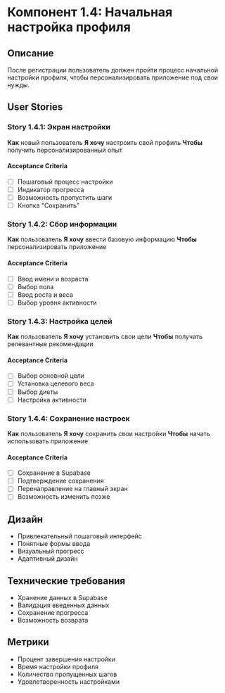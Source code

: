 # Компонент 1.4: Начальная настройка профиля

## Описание
После регистрации пользователь должен пройти процесс начальной настройки профиля, чтобы персонализировать приложение под свои нужды.

## User Stories

### Story 1.4.1: Экран настройки
**Как** новый пользователь
**Я хочу** настроить свой профиль
**Чтобы** получить персонализированный опыт

#### Acceptance Criteria
- [ ] Пошаговый процесс настройки
- [ ] Индикатор прогресса
- [ ] Возможность пропустить шаги
- [ ] Кнопка "Сохранить"

### Story 1.4.2: Сбор информации
**Как** пользователь
**Я хочу** ввести базовую информацию
**Чтобы** персонализировать приложение

#### Acceptance Criteria
- [ ] Ввод имени и возраста
- [ ] Выбор пола
- [ ] Ввод роста и веса
- [ ] Выбор уровня активности

### Story 1.4.3: Настройка целей
**Как** пользователь
**Я хочу** установить свои цели
**Чтобы** получать релевантные рекомендации

#### Acceptance Criteria
- [ ] Выбор основной цели
- [ ] Установка целевого веса
- [ ] Выбор диеты
- [ ] Настройка активности

### Story 1.4.4: Сохранение настроек
**Как** пользователь
**Я хочу** сохранить свои настройки
**Чтобы** начать использовать приложение

#### Acceptance Criteria
- [ ] Сохранение в Supabase
- [ ] Подтверждение сохранения
- [ ] Перенаправление на главный экран
- [ ] Возможность изменить позже

## Дизайн
- Привлекательный пошаговый интерфейс
- Понятные формы ввода
- Визуальный прогресс
- Адаптивный дизайн

## Технические требования
- Хранение данных в Supabase
- Валидация введенных данных
- Сохранение прогресса
- Возможность возврата

## Метрики
- Процент завершения настройки
- Время настройки профиля
- Количество пропущенных шагов
- Удовлетворенность настройками 